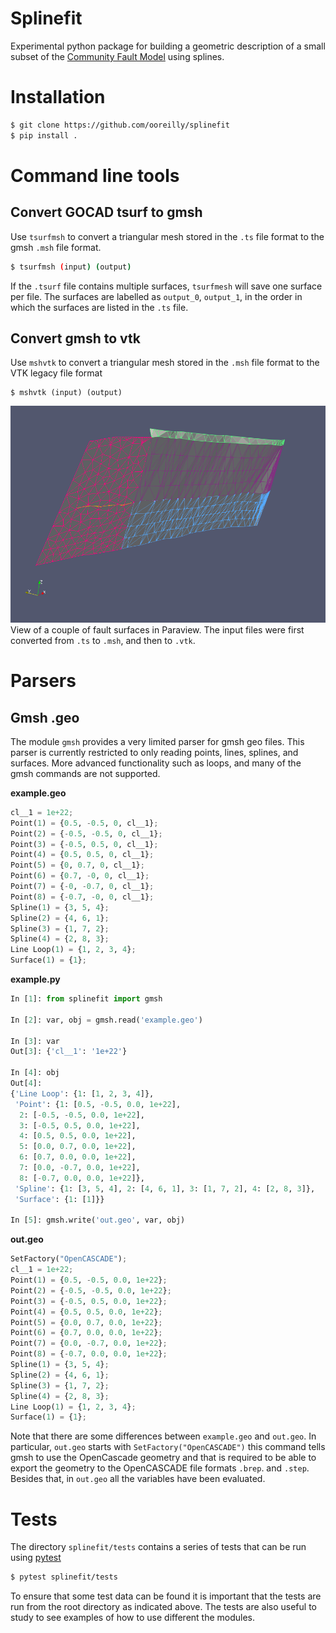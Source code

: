 # Splinefit

Experimental python package for building a geometric description of a small subset of the [Community Fault Model](https://scec.usc.edu/scecpedia/CFM) using splines. 

# Installation
```bash
$ git clone https://github.com/ooreilly/splinefit
$ pip install .
```

# Command line tools

## Convert GOCAD tsurf to gmsh
Use `tsurfmsh` to convert a triangular mesh stored in the `.ts` file format to the gmsh `.msh` file format. 
```bash
$ tsurfmsh (input) (output)

```
If the `.tsurf` file contains multiple surfaces, `tsurfmesh` will save one
surface per file. The surfaces are labelled as `output_0`, `output_1`, in the
order in which the surfaces are listed in the `.ts` file.

## Convert gmsh to vtk
Use `mshvtk` to convert a triangular mesh stored in the `.msh` file format to
the VTK legacy file format
```
$ mshvtk (input) (output)
```

![](docs/figures/vtk_view.png)
View of a couple of fault surfaces in Paraview. The input files were first
converted from `.ts` to `.msh`, and then to `.vtk`.


# Parsers

## Gmsh .geo
The module `gmsh` provides a very limited parser for gmsh geo files. This parser is currently restricted to only reading
points, lines, splines, and surfaces. More advanced functionality such as loops, and many of the gmsh commands are
not supported.

**example.geo**
```python
cl__1 = 1e+22;
Point(1) = {0.5, -0.5, 0, cl__1};
Point(2) = {-0.5, -0.5, 0, cl__1};
Point(3) = {-0.5, 0.5, 0, cl__1};
Point(4) = {0.5, 0.5, 0, cl__1};
Point(5) = {0, 0.7, 0, cl__1};
Point(6) = {0.7, -0, 0, cl__1};
Point(7) = {-0, -0.7, 0, cl__1};
Point(8) = {-0.7, -0, 0, cl__1};
Spline(1) = {3, 5, 4};
Spline(2) = {4, 6, 1};
Spline(3) = {1, 7, 2};
Spline(4) = {2, 8, 3};
Line Loop(1) = {1, 2, 3, 4};
Surface(1) = {1};
```

**example.py**
```python
In [1]: from splinefit import gmsh

In [2]: var, obj = gmsh.read('example.geo')

In [3]: var
Out[3]: {'cl__1': '1e+22'}

In [4]: obj
Out[4]: 
{'Line Loop': {1: [1, 2, 3, 4]},
 'Point': {1: [0.5, -0.5, 0.0, 1e+22],
  2: [-0.5, -0.5, 0.0, 1e+22],
  3: [-0.5, 0.5, 0.0, 1e+22],
  4: [0.5, 0.5, 0.0, 1e+22],
  5: [0.0, 0.7, 0.0, 1e+22],
  6: [0.7, 0.0, 0.0, 1e+22],
  7: [0.0, -0.7, 0.0, 1e+22],
  8: [-0.7, 0.0, 0.0, 1e+22]},
 'Spline': {1: [3, 5, 4], 2: [4, 6, 1], 3: [1, 7, 2], 4: [2, 8, 3]},
 'Surface': {1: [1]}}

In [5]: gmsh.write('out.geo', var, obj)

```
**out.geo**
```python
SetFactory("OpenCASCADE");
cl__1 = 1e+22;
Point(1) = {0.5, -0.5, 0.0, 1e+22};
Point(2) = {-0.5, -0.5, 0.0, 1e+22};
Point(3) = {-0.5, 0.5, 0.0, 1e+22};
Point(4) = {0.5, 0.5, 0.0, 1e+22};
Point(5) = {0.0, 0.7, 0.0, 1e+22};
Point(6) = {0.7, 0.0, 0.0, 1e+22};
Point(7) = {0.0, -0.7, 0.0, 1e+22};
Point(8) = {-0.7, 0.0, 0.0, 1e+22};
Spline(1) = {3, 5, 4};
Spline(2) = {4, 6, 1};
Spline(3) = {1, 7, 2};
Spline(4) = {2, 8, 3};
Line Loop(1) = {1, 2, 3, 4};
Surface(1) = {1};
```
Note that there are some differences between `example.geo` and `out.geo`. In particular, `out.geo` starts with
`SetFactory("OpenCASCADE")` this command tells gmsh to use the OpenCascade geometry and that is required to be able to
export the geometry to the OpenCASCADE file formats `.brep`. and `.step`. Besides that, in `out.geo` all the variables 
have been evaluated.

# Tests
The directory `splinefit/tests` contains a series of tests that can be run using [pytest](https://docs.pytest.org/en/latest/)
```bash
$ pytest splinefit/tests
```
To ensure that some test data can be found it is important that the tests are run from the root directory as indicated above.
The tests are also useful to study to see examples of how to use different the modules.

